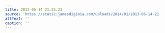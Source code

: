 ```yaml
---
title: 2013-06-14 21.25.23
source: 'https://static.jamesdigioia.com/uploads/2014/01/2013-06-14-21-25-23-scaled.jpg'
altText: ''
caption: ''
---
```


